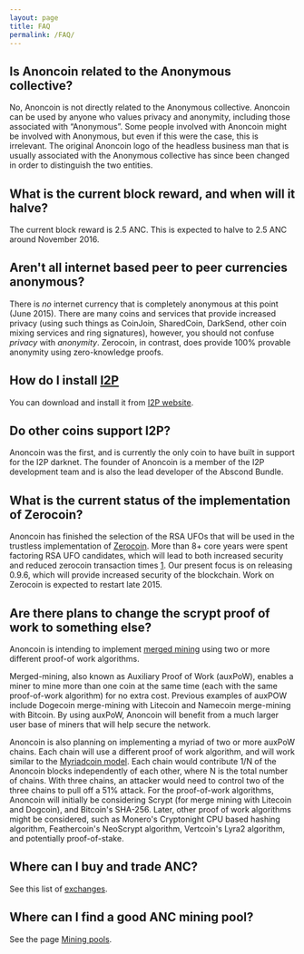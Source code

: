 ```yaml
---
layout: page
title: FAQ
permalink: /FAQ/
---
```


Is Anoncoin related to the Anonymous collective?
------------------------------------------------

No, Anoncoin is not directly related to the Anonymous collective. Anoncoin can be used by anyone who values privacy and anonymity, including those associated with “Anonymous”. Some people involved with Anoncoin might be involved with Anonymous, but even if this were the case, this is irrelevant. The original Anoncoin logo of the headless business man that is usually associated with the Anonymous collective has since been changed in order to distinguish the two entities.

What is the current block reward, and when will it halve?
---------------------------------------------------------

The current block reward is 2.5 ANC. This is expected to halve to 2.5 ANC around November 2016.

Aren't all internet based peer to peer currencies anonymous?
------------------------------------------------------------

There is *no* internet currency that is completely anonymous at this point (June 2015). There are many coins and services that provide increased privacy (using such things as CoinJoin, SharedCoin, DarkSend, other coin mixing services and ring signatures), however, you should not confuse *privacy* with *anonymity*. Zerocoin, in contrast, does provide 100% provable anonymity using zero-knowledge proofs.

How do I install [I2P](/I2P "wikilink")
---------------------------------------

You can download and install it from [I2P website](https://geti2p.net/en/download).

Do other coins support I2P?
---------------------------

Anoncoin was the first, and is currently the only coin to have built in support for the I2P darknet. The founder of Anoncoin is a member of the I2P development team and is also the lead developer of the Abscond Bundle.

What is the current status of the implementation of Zerocoin?
-------------------------------------------------------------

Anoncoin has finished the selection of the RSA UFOs that will be used in the trustless implementation of [Zerocoin](/Zerocoin "wikilink"). More than 8+ core years were spent factoring RSA UFO candidates, which will lead to both increased security and reduced zerocoin transaction times [1](https://bitcointalk.org/index.php?topic=227287.msg8855999#msg8855999). Our present focus is on releasing 0.9.6, which will provide increased security of the blockchain. Work on Zerocoin is expected to restart late 2015.

Are there plans to change the scrypt proof of work to something else?
---------------------------------------------------------------------

Anoncoin is intending to implement [merged mining](https://en.bitcoin.it/wiki/Merged_mining_specification) using two or more different proof-of work algorithms.

Merged-mining, also known as Auxiliary Proof of Work (auxPoW), enables a miner to mine more than one coin at the same time (each with the same proof-of-work algorithm) for no extra cost. Previous examples of auxPOW include Dogecoin merge-mining with Litecoin and Namecoin merge-mining with Bitcoin. By using auxPoW, Anoncoin will benefit from a much larger user base of miners that will help secure the network.

Anoncoin is also planning on implementing a myriad of two or more auxPoW chains. Each chain will use a different proof of work algorithm, and will work similar to the [Myriadcoin model](http://coinbrief.net/what_is_myriadcoin/). Each chain would contribute 1/N of the Anoncoin blocks independently of each other, where N is the total number of chains. With three chains, an attacker would need to control two of the three chains to pull off a 51% attack. For the proof-of-work algorithms, Anoncoin will initially be considering Scrypt (for merge mining with Litecoin and Dogcoin), and Bitcoin's SHA-256. Later, other proof of work algorithms might be considered, such as Monero's Cryptonight CPU based hashing algorithm, Feathercoin's NeoScrypt algorithm, Vertcoin's Lyra2 algorithm, and potentially proof-of-stake.

Where can I buy and trade ANC?
------------------------------

See this list of [exchanges](/exchanges "wikilink").

Where can I find a good ANC mining pool?
----------------------------------------

See the page [Mining pools](/Mining_pools "wikilink").